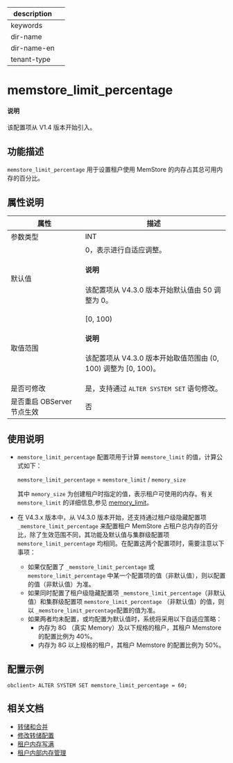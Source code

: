 |description||
|---|---|
|keywords||
|dir-name||
|dir-name-en||
|tenant-type||

# memstore_limit_percentage

<main id="notice" type='explain'>
  <h4>说明</h4>
  <p>该配置项从 V1.4 版本开始引入。</p>
</main>

## 功能描述

`memstore_limit_percentage` 用于设置租户使用 MemStore 的内存占其总可用内存的百分比。

## 属性说明

|      **属性**    |  **描述**   |
|------------------|-----------|
| 参数类型             | INT        |
| 默认值               | 0，表示进行自适应调整。<main id="notice" type='explain'><h4>说明</h4><p>该配置项从 V4.3.0 版本开始默认值由 50 调整为 0。</p></main> |
| 取值范围             | [0, 100) <main id="notice" type='explain'><h4>说明</h4><p>该配置项从 V4.3.0 版本开始取值范围由 (0, 100) 调整为 [0, 100)。</p></main>|
| 是否可修改  | 是，支持通过 `ALTER SYSTEM SET` 语句修改。|
| 是否重启 OBServer 节点生效 | 否         |

## 使用说明

* `memstore_limit_percentage` 配置项用于计算 `memstore_limit` 的值，计算公式如下：

  `memstore_limit_percentage` = `memstore_limit` / `memory_size`

  其中 `memory_size` 为创建租户时指定的值，表示租户可使用的内存。有关 `memstore_limit` 的详细信息,参见 [memory_limit](13500.memory_limit.md)。

* 在 V4.3.x 版本中，从 V4.3.0 版本开始，还支持通过租户级隐藏配置项 <code>_memstore_limit_percentage</code> 来配置租户 MemStore 占租户总内存的百分比，除了生效范围不同，其功能及默认值与集群级配置项 <code>memstore_limit_percentage</code> 均相同。在配置这两个配置项时，需要注意以下事项：

  <ul><li>如果仅配置了 <code>_memstore_limit_percentage</code> 或 <code>memstore_limit_percentage</code> 中某一个配置项的值（非默认值），则以配置的值（非默认值）为准。</li> <li>如果同时配置了租户级隐藏配置项 <code>_memstore_limit_percentage</code>（非默认值）和集群级配置项 <code>memstore_limit_percentage</code> （非默认值）的值，则以 <code>_memstore_limit_percentage</code>配置的值为准。</li> <li>如果两者均未配置，或均配置为默认值时，系统将采用以下自适应策略：<ul><li>内存为 8G （真实 Memory）及以下规格的租户，其租户 Memstore 的配置比例为 40%。</li><li>内存为 8G 以上规格的租户，其租户 Memstore 的配置比例为 50%。</li></ul></li></ul>

## 配置示例

```shell
obclient> ALTER SYSTEM SET memstore_limit_percentage = 60;
```

## 相关文档

* [转储和合并](../../../../600.manage/1000.troubleshooting/400.storage/100.minor-freeze-and-compaction.md)
* [修改转储配置](../../../../700.reference/200.system-management/500.manage-data-storage/100.dump-management/500.modify-dump-configuration.md)
* [租户内存写满](../../../../600.manage/1100.emergency-response/300.common-emergency-response/200.problems-caused-by-capacity-changes/400.full-tenant-memory.md)
* [租户内部内存管理](../../../../700.reference/200.system-management/700.memory-management/500.memory-management-within-a-tenant.md)



